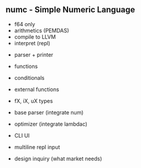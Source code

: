 ## numc - Simple Numeric Language

+ f64 only
+ arithmetics (PEMDAS)
+ compile to LLVM
+ interpret (repl)

- parser + printer

- functions
- conditionals
- external functions

- fX, iX, uX types

- base parser (integrate num)

- optimizer (integrate lambdac)

- CLI UI

- multiline repl input

- design inquiry (what market needs)